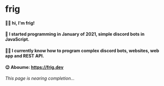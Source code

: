 # frig

#### 🙋‍♂️ hi, I'm frig!
#### 🫥 I started programming in January of 2021, simple discord bots in JavaScript.
#### 👨‍💻 I currently know how to program complex discord bots, websites, web app and REST API.

#### 😉 Aboume: https://frig.dev

###### This page is nearing completion...
